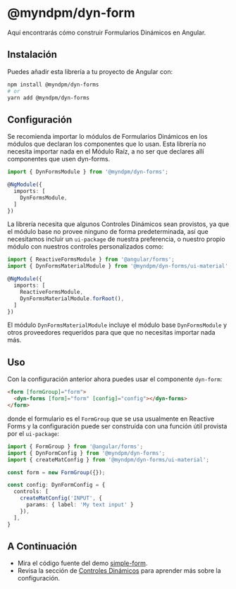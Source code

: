 # @myndpm/dyn-form

Aquí encontrarás cómo construir Formularios Dinámicos en Angular.

## Instalación

Puedes añadir esta librería a tu proyecto de Angular con:

```bash
npm install @myndpm/dyn-forms
# or
yarn add @myndpm/dyn-forms
```

## Configuración

Se recomienda importar lo módulos de Formularios Dinámicos
en los módulos que declaran los componentes que lo usan.
Esta librería no necesita importar nada en el Módulo Raíz,
a no ser que declares allí componentes que usen dyn-forms.

```typescript
import { DynFormsModule } from '@myndpm/dyn-forms';

@NgModule({
  imports: [
    DynFormsModule,
  ]
})
```

La librería necesita que algunos Controles Dinámicos sean provistos,
ya que el módulo base no provee ninguno de forma predeterminada,
así que necesitamos incluir un `ui-package` de nuestra preferencia,
o nuestro propio módulo con nuestros controles personalizados como:

```typescript
import { ReactiveFormsModule } from '@angular/forms';
import { DynFormsMaterialModule } from '@myndpm/dyn-forms/ui-material';

@NgModule({
  imports: [
    ReactiveFormsModule,
    DynFormsMaterialModule.forRoot(),
  ]
})
```

El módulo `DynFormsMaterialModule` incluye el módulo base `DynFormsModule`
y otros proveedores requeridos para que que no necesitas importar nada más.

## Uso

Con la configuración anterior ahora puedes usar el componente `dyn-form`:

```html
<form [formGroup]="form">
  <dyn-forms [form]="form" [config]="config"></dyn-forms>
</form>
```

donde el formulario es el `FormGroup` que se usa usualmente en Reactive Forms
y la configuración puede ser construída con una función útil provista por el `ui-package`:

```typescript
import { FormGroup } from '@angular/forms';
import { DynFormConfig } from '@myndpm/dyn-forms';
import { createMatConfig } from '@myndpm/dyn-forms/ui-material';

const form = new FormGroup({});

const config: DynFormConfig = {
  controls: [
    createMatConfig('INPUT', {
      params: { label: 'My text input' }
    }),
  ],
}
```

## A Continuación

- Mira el código fuente del demo [simple-form](https://github.com/myndpm/open-source/tree/master/apps/website/src/app/demos/submodules/dyn-forms/components/simple).
- Revisa la sección de [Controles Dinámicos](/docs/dyn-forms/intro/dynamic-controls) para aprender más sobre la configuración.
